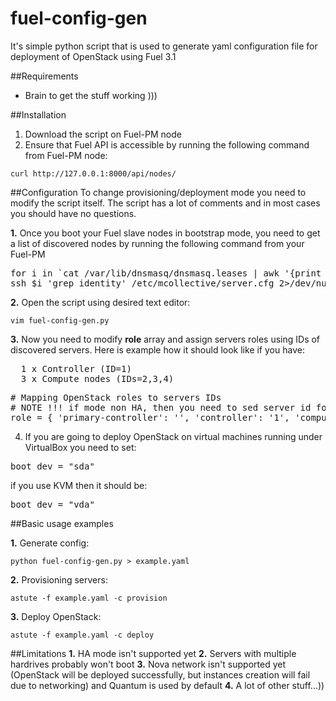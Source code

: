 fuel-config-gen
======

It's simple python script that is used to generate yaml configuration file for deployment of OpenStack using Fuel 3.1 

##Requirements
- Brain to get the stuff working )))

##Installation
1. Download the script on Fuel-PM node
2. Ensure that Fuel API is accessible by running the following command from Fuel-PM node:
```
curl http://127.0.0.1:8000/api/nodes/
```

##Configuration
To change provisioning/deployment mode you need to modify the script itself. The script has a lot of comments and in most cases you should have no questions.

**1.** Once you boot your Fuel slave nodes in bootstrap mode, you need to get a list of discovered nodes by running the following command from your Fuel-PM
<pre>
for i in `cat /var/lib/dnsmasq/dnsmasq.leases | awk '{print $3}'`;do echo -n "$i "; \
ssh $i 'grep identity' /etc/mcollective/server.cfg 2>/dev/null;done
</pre>
**2.** Open the script using desired text editor:
```
vim fuel-config-gen.py
```
**3.** Now you need to modify **role** array and assign servers roles using IDs of discovered servers. 
Here is example how it should look like if you have:
<pre>
  1 x Controller (ID=1)
  3 x Compute nodes (IDs=2,3,4)
</pre>
<pre>
# Mapping OpenStack roles to servers IDs
# NOTE !!! if mode non HA, then you need to sed server id for 'controller' role, not for 'primary-controller'
role = { 'primary-controller': '', 'controller': '1', 'compute': '2,3,4', 'quantum': '', 'storage': '' }
</pre>
4. If you are going to deploy OpenStack on virtual machines running under VirtualBox you need to set:
<pre>
boot_dev = "sda"
</pre>
if you use KVM then it should be:
<pre>
boot_dev = "vda"
</pre>

##Basic usage examples

**1.** Generate config:
```
python fuel-config-gen.py > example.yaml
```
**2.** Provisioning servers:
```
astute -f example.yaml -c provision
```
**3.** Deploy OpenStack:
```
astute -f example.yaml -c deploy
```

##Limitations
**1.** HA mode isn't supported yet
**2.** Servers with multiple hardrives probably won't boot
**3.** Nova network isn't supported yet (OpenStack will be deployed successfully, but instances creation will fail due to networking) and Quantum is used by default
**4.** A lot of other stuff...))
